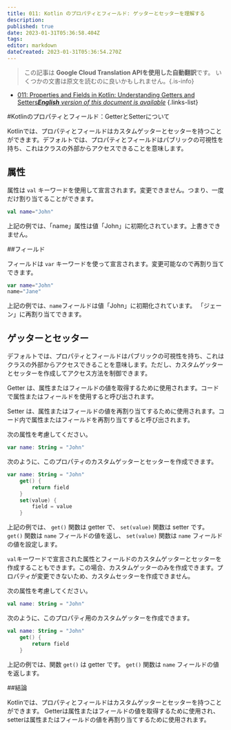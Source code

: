 ```yaml
---
title: 011: Kotlin のプロパティとフィールド: ゲッターとセッターを理解する
description: 
published: true
date: 2023-01-31T05:36:58.404Z
tags: 
editor: markdown
dateCreated: 2023-01-31T05:36:54.270Z
---
```


> この記事は **Google Cloud Translation APIを使用した自動翻訳**です。
いくつかの文書は原文を読むのに良いかもしれません。{.is-info}
- [011: Properties and Fields in Kotlin: Understanding Getters and Setters***English** version of this document is available*](/en/Knowledge-base/Kotlin/Learning/011-properties-and-fields-in-kotlin-understanding-getters-and-setters)
{.links-list}


#Kotlinのプロパティとフィールド：GetterとSetterについて

Kotlinでは、プロパティとフィールドはカスタムゲッターとセッターを持つことができます。デフォルトでは、プロパティとフィールドはパブリックの可視性を持ち、これはクラスの外部からアクセスできることを意味します。

## 属性

属性は `val` キーワードを使用して宣言されます。変更できません。つまり、一度だけ割り当てることができます。

```kotlin
val name="John"
```

上記の例では、「name」属性は値「John」に初期化されています。上書きできません。

##フィールド

フィールドは `var` キーワードを使って宣言されます。変更可能なので再割り当てできます。

```kotlin
var name="John"
name="Jane"
```

上記の例では、`name`フィールドは値「John」に初期化されています。 「ジェーン」に再割り当てできます。

## ゲッターとセッター

デフォルトでは、プロパティとフィールドはパブリックの可視性を持ち、これはクラスの外部からアクセスできることを意味します。ただし、カスタムゲッターとセッターを作成してアクセス方法を制御できます。

Getter は、属性またはフィールドの値を取得するために使用されます。コードで属性またはフィールドを使用すると呼び出されます。

Setter は、属性またはフィールドの値を再割り当てするために使用されます。コード内で属性またはフィールドを再割り当てすると呼び出されます。

次の属性を考慮してください。

```kotlin
var name: String = "John"
```

次のように、このプロパティのカスタムゲッターとセッターを作成できます。

```kotlin
var name: String = "John"
    get() {
        return field
    }
    set(value) {
        field = value
    }
```

上記の例では、 `get()` 関数は getter で、 `set(value)` 関数は setter です。 `get()` 関数は `name` フィールドの値を返し、 `set(value)` 関数は `name` フィールドの値を設定します。

`val`キーワードで宣言された属性とフィールドのカスタムゲッターとセッターを作成することもできます。この場合、カスタムゲッターのみを作成できます。プロパティが変更できないため、カスタムセッターを作成できません。

次の属性を考慮してください。

```kotlin
val name: String = "John"
```

次のように、このプロパティ用のカスタムゲッターを作成できます。

```kotlin
val name: String = "John"
    get() {
        return field
    }
```

上記の例では、関数 `get()` は getter です。 `get()` 関数は `name` フィールドの値を返します。

##結論

Kotlinでは、プロパティとフィールドはカスタムゲッターとセッターを持つことができます。 Getterは属性またはフィールドの値を取得するために使用され、setterは属性またはフィールドの値を再割り当てするために使用されます。